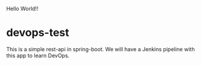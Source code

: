 Hello World!!


# devops-test

This is a simple rest-api in spring-boot. We will have a Jenkins pipeline with this app to learn DevOps.
